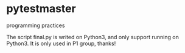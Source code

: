 # pytestmaster
programming practices

The script final.py is writed on Python3, and only support running on Python3.
It is only used in P1 group, thanks!
